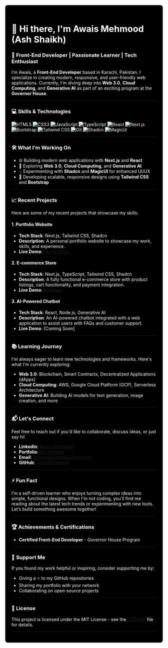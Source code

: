 <div style="background-color: black; padding: 20px; border-radius: 8px; color: white;">
  
# 👋 Hi there, I'm Awais Mehmood (Ash Shaikh)  

### 🌟 **Front-End Developer | Passionate Learner | Tech Enthusiast**  
I’m Awais, a **Front-End Developer** based in Karachi, Pakistan. I specialize in creating modern, responsive, and user-friendly web applications. Currently, I'm diving deep into **Web 3.0**, **Cloud Computing**, and **Generative AI** as part of an exciting program at the **Governor House**.

---
### 💻 **Skills & Technologies**  
<p>
  <img src="https://img.shields.io/badge/HTML5-%23E34F26.svg?style=flat&logo=html5&logoColor=white" alt="HTML5" />
  <img src="https://img.shields.io/badge/CSS3-%231572B6.svg?style=flat&logo=css3&logoColor=white" alt="CSS3" />
  <img src="https://img.shields.io/badge/JavaScript-%23F7DF1E.svg?style=flat&logo=javascript&logoColor=black" alt="JavaScript" />
  <img src="https://img.shields.io/badge/TypeScript-%23007ACC.svg?style=flat&logo=typescript&logoColor=white" alt="TypeScript" />
  <img src="https://img.shields.io/badge/React-%2361DAFB.svg?style=flat&logo=react&logoColor=black" alt="React" />
  <img src="https://img.shields.io/badge/Next.js-%23000000.svg?style=flat&logo=next.js&logoColor=white" alt="Next.js" />
  <img src="https://img.shields.io/badge/Bootstrap-%237952B3.svg?style=flat&logo=bootstrap&logoColor=white" alt="Bootstrap" />
  <img src="https://img.shields.io/badge/Tailwind%20CSS-%2306B6D4.svg?style=flat&logo=tailwind-css&logoColor=white" alt="Tailwind CSS" />
  <img src="https://img.shields.io/badge/Git-%23F05033.svg?style=flat&logo=git&logoColor=white" alt="Git" />
  <img src="https://img.shields.io/badge/Shadcn-%2300FFFF.svg?style=flat&logo=webflow&logoColor=black" alt="Shadcn" />
  <img src="https://img.shields.io/badge/MagicUI-%23FF69B4.svg?style=flat&logo=tailwind-css&logoColor=black" alt="MagicUI" />
</p>

---
### 🛠️ **What I'm Working On**  
- 🌐 Building modern web applications with **Next.js** and **React**  
- 🌱 Exploring **Web 3.0**, **Cloud Computing**, and **Generative AI**  
- 💡 Experimenting with **Shadcn** and **MagicUI** for enhanced UI/UX  
- 🔧 Developing scalable, responsive designs using **Tailwind CSS** and **Bootstrap**  

---

### 📈 **Recent Projects**  
Here are some of my recent projects that showcase my skills:

#### 1. **Portfolio Website**
- **Tech Stack**: Next.js, Tailwind CSS, Shadcn  
- **Description**: A personal portfolio website to showcase my work, skills, and experience.  
- **Live Demo**: [My Portfolio](https://next-js-portfolio-six-nu.vercel.app)

#### 2. **E-commerce Store**
- **Tech Stack**: Next.js, TypeScript, Tailwind CSS, Shadcn  
- **Description**: A fully functional e-commerce store with product listings, cart functionality, and payment integration.  
- **Live Demo**: [Bandage](
https://marketplace-git-main-awaisprograms-projects.vercel.app)

#### 3. **AI-Powered Chatbot**
- **Tech Stack**: React, Node.js, Generative AI  
- **Description**: An AI-powered chatbot integrated with a web application to assist users with FAQs and customer support.  
- **Live Demo**: [Coming Soon]

---

### 📚 **Learning Journey**  
I'm always eager to learn new technologies and frameworks. Here's what I'm currently exploring:  
- **Web 3.0**: Blockchain, Smart Contracts, Decentralized Applications (dApps)  
- **Cloud Computing**: AWS, Google Cloud Platform (GCP), Serverless Architecture  
- **Generative AI**: Building AI models for text generation, image creation, and more  

---

### 📬 **Let's Connect**  
Feel free to reach out if you'd like to collaborate, discuss ideas, or just say hi!  
- **LinkedIn**: [Awais Mehmood](https://www.linkedin.com/in/awais-mehmood-903500309/overlay/about-this-profile/?lipi=urn%3Ali%3Apage%3Ad_flagship3_profile_view_base%3BW9GA%2FY20SMiZRjAfmUv6FQ%3D%3D)  
- **Portfolio**: [My Website](https://next-js-portfolio-six-nu.vercel.app)  
- **Email**: [awaismehmood@gmail.com](mailto:awaisbinmehmoodahmed@gmail.com)  
- **GitHub**: [AwaisMehmood](https://github.com/AwaisMehmood)  

---

### ⚡ **Fun Fact**  
I’m a self-driven learner who enjoys turning complex ideas into simple, functional designs. When I'm not coding, you'll find me reading about the latest tech trends or experimenting with new tools. Let’s build something awesome together!  

---

### 🏆 **Achievements & Certifications**  
- **Certified Front-End Developer** - Governor House Program  

---

### 🤝 **Support Me**  
If you found my work helpful or inspiring, consider supporting me by:  
- Giving a ⭐️ to my GitHub repositories  
- Sharing my portfolio with your network  
- Collaborating on open-source projects  

---

### 📜 **License**  
This project is licensed under the MIT License - see the [LICENSE](LICENSE) file for details.

---

</div>

